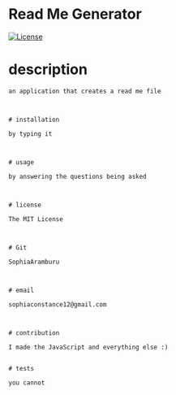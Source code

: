 # Read Me Generator

[![License](https://img.shields.io/badge/license-MIT-red.svg)](https://opensource.org/licenses/MIT)
   
# description
    
    an application that creates a read me file
    
   
   
    # installation
    
    by typing it
    
    
    
    # usage
    
    by answering the questions being asked
    
   
   
    # license
    
    The MIT License
    
    
    
    # Git
    
    SophiaAramburu
    
  
  
    # email
    
    sophiaconstance12@gmail.com
    
   
   
    # contribution
    
    I made the JavaScript and everything else :)
    
    
    # tests

    you cannot